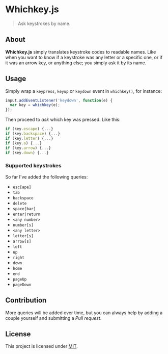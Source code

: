 # Whichkey.js

> Ask keystrokes by name.

## About

**Whichkey.js** simply translates keystroke codes to readable names. Like when you want to know if a keystroke was any letter or a specific one, or if it was an arrow key, or anything else; you simply ask it by its name.

## Usage

Simply wrap a `keypress`, `keyup` or `keydown` event in `whichkey()`, for instance:

```js
input.addEventListener('keydown', function(e) {
  var key = whichkey(e);
});
```

Then proceed to _ask_ which key was pressed. Like this:

```javascript
if (key.escape) {...}
if (key.backspace) {...}
if (key.letter) {...}
if (key.a) {...}
if (key.arrow) {...}
if (key.down) {...}
```

### Supported keystrokes

So far I've added the following queries:

- `esc[ape]`
- `tab`
- `backspace`
- `delete`
- `space[bar]`
- `enter|return`
- `<any number>`
- `number[s]`
- `<any letter>`
- `letter[s]`
- `arrow[s]`
- `left`
- `up`
- `right`
- `down`
- `home`
- `end`
- `pageUp`
- `pageDown`

## Contribution

More queries will be added over time, but you can always help by adding a couple yourself and submitting a *Pull request*.

## License

This project is licensed under [MIT](LICENSE).
